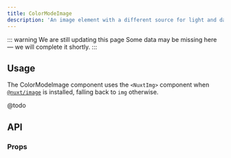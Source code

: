 ```yaml
---
title: ColorModeImage
description: 'An image element with a different source for light and dark mode.'
---
```


::: warning We are still updating this page
Some data may be missing here — we will complete it shortly.
:::

## Usage

The ColorModeImage component uses the `<NuxtImg>` component when [`@nuxt/image`](https://github.com/nuxt/image) is installed, falling back to `img` otherwise.

@todo

## API

### Props

<ComponentProps component="ColorModeImage" />
